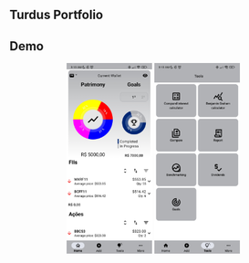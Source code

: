 ## Turdus Portfolio


## Demo
<p align="center" display="flex">
  <img width="150px" src="screenshot/01.1.jpg" />
  <img width="150px" src="screenshot/02.1.jpg" />
</p>


